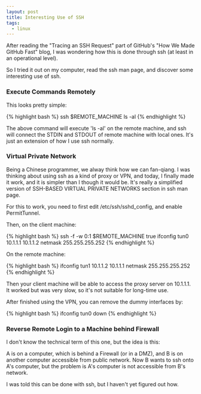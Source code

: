 ```yaml
---
layout: post
title: Interesting Use of SSH
tags:
  - linux
---
```

After reading the "Tracing an SSH Request" part of GitHub's "How We
Made GitHub Fast" blog, I was wondering how this is done through ssh
(at least in an operational level).

<!--more-->

So I tried it out on my computer, read the ssh man page, and discover
some interesting use of ssh.

### Execute Commands Remotely

This looks pretty simple:

{% highlight bash %}
ssh $REMOTE_MACHINE ls -al
{% endhighlight %}

The above command will execute 'ls -al' on the remote machine, and ssh
will connect the STDIN and STDOUT of remote machine with local
ones. It's just an extension of how I use ssh normally.

### Virtual Private Network

Being a Chinese programmer, we alway think how we can fan-qiang. I was
thinking about using ssh as a kind of proxy or VPN, and today, I
finally made it work, and it is simpler than I though it would
be. It's really a simplified version of SSH-BASED VIRTUAL PRIVATE
NETWORKS section in ssh man page.

For this to work, you need to first edit /etc/ssh/sshd_config, and
enable PermitTunnel.

Then, on the client machine:

{% highlight bash %}
ssh -f -w 0:1 $REMOTE_MACHINE true
ifconfig tun0 10.1.1.1 10.1.1.2 netmask 255.255.255.252
{% endhighlight %}

On the remote machine:

{% highlight bash %}
ifconfig tun1 10.1.1.2 10.1.1.1 netmask 255.255.255.252
{% endhighlight %}

Then your client machine will be able to access the proxy server on
10.1.1.1. It worked but was very slow, so it's not suitable for
long-time use.

After finished using the VPN, you can remove the dummy interfaces by:

{% highlight bash %}
ifconfig tun0 down
{% endhighlight %}

### Reverse Remote Login to a Machine behind Firewall

I don't know the technical term of this one, but the idea is this:

A is on a computer, which is behind a Firewall (or in a DMZ), and B is
on another computer accessible from public network. Now B wants to ssh
onto A's computer, but the problem is A's computer is not accessible
from B's network.

I was told this can be done with ssh, but I haven't yet figured out
how.
